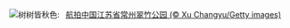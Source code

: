 ![](https://www.bing.com/th?id=OHR.AutumnalEquinoxY25_ZH-CN5692548297_UHD.jpg&w=1000)树树皆秋色:&nbsp;&ensp;[航拍中国江苏省常州翠竹公园 (© Xu Changyu/Getty images)](https://www.bing.com/th?id=OHR.AutumnalEquinoxY25_ZH-CN5692548297_UHD.jpg)
<br><br/>
